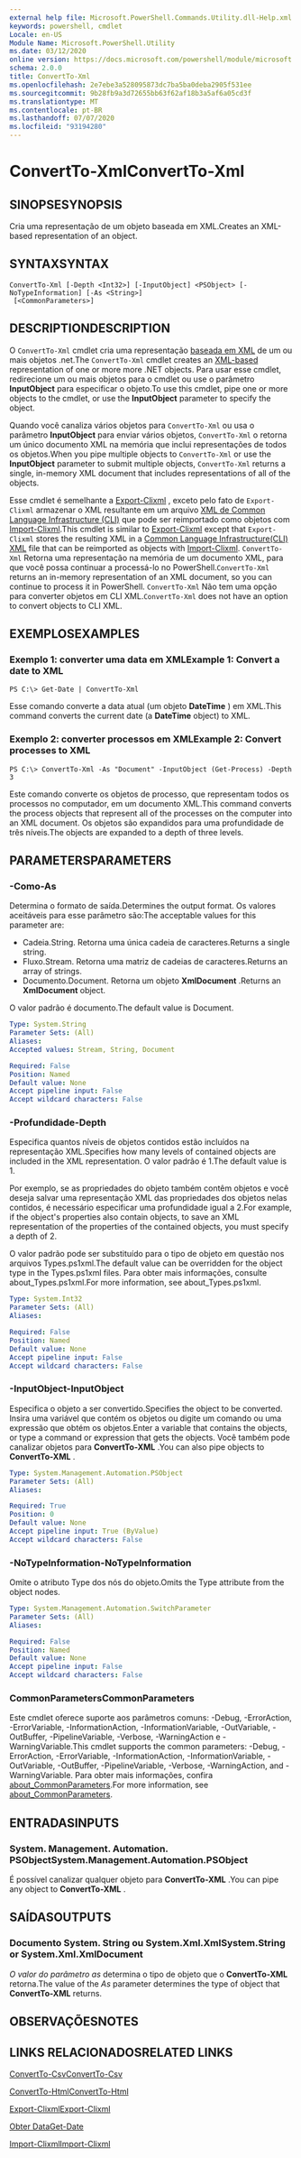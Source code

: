 ```yaml
---
external help file: Microsoft.PowerShell.Commands.Utility.dll-Help.xml
keywords: powershell, cmdlet
Locale: en-US
Module Name: Microsoft.PowerShell.Utility
ms.date: 03/12/2020
online version: https://docs.microsoft.com/powershell/module/microsoft.powershell.utility/convertto-xml?view=powershell-7.1&WT.mc_id=ps-gethelp
schema: 2.0.0
title: ConvertTo-Xml
ms.openlocfilehash: 2e7ebe3a528095873dc7ba5ba0deba2905f531ee
ms.sourcegitcommit: 9b28fb9a3d72655bb63f62af18b3a5af6a05cd3f
ms.translationtype: MT
ms.contentlocale: pt-BR
ms.lasthandoff: 07/07/2020
ms.locfileid: "93194280"
---
```

# <span data-ttu-id="b549d-103">ConvertTo-Xml</span><span class="sxs-lookup"><span data-stu-id="b549d-103">ConvertTo-Xml</span></span>

## <span data-ttu-id="b549d-104">SINOPSE</span><span class="sxs-lookup"><span data-stu-id="b549d-104">SYNOPSIS</span></span>
<span data-ttu-id="b549d-105">Cria uma representação de um objeto baseada em XML.</span><span class="sxs-lookup"><span data-stu-id="b549d-105">Creates an XML-based representation of an object.</span></span>

## <span data-ttu-id="b549d-106">SYNTAX</span><span class="sxs-lookup"><span data-stu-id="b549d-106">SYNTAX</span></span>

```
ConvertTo-Xml [-Depth <Int32>] [-InputObject] <PSObject> [-NoTypeInformation] [-As <String>]
 [<CommonParameters>]
```

## <span data-ttu-id="b549d-107">DESCRIPTION</span><span class="sxs-lookup"><span data-stu-id="b549d-107">DESCRIPTION</span></span>

<span data-ttu-id="b549d-108">O `ConvertTo-Xml` cmdlet cria uma representação [baseada em XML](/dotnet/api/system.xml.xmldocument) de um ou mais objetos .net.</span><span class="sxs-lookup"><span data-stu-id="b549d-108">The `ConvertTo-Xml` cmdlet creates an [XML-based](/dotnet/api/system.xml.xmldocument) representation of one or more more .NET objects.</span></span> <span data-ttu-id="b549d-109">Para usar esse cmdlet, redirecione um ou mais objetos para o cmdlet ou use o parâmetro **InputObject** para especificar o objeto.</span><span class="sxs-lookup"><span data-stu-id="b549d-109">To use this cmdlet, pipe one or more objects to the cmdlet, or use the **InputObject** parameter to specify the object.</span></span>

<span data-ttu-id="b549d-110">Quando você canaliza vários objetos para `ConvertTo-Xml` ou usa o parâmetro **InputObject** para enviar vários objetos, `ConvertTo-Xml` o retorna um único documento XML na memória que inclui representações de todos os objetos.</span><span class="sxs-lookup"><span data-stu-id="b549d-110">When you pipe multiple objects to `ConvertTo-Xml` or use the **InputObject** parameter to submit multiple objects, `ConvertTo-Xml` returns a single, in-memory XML document that includes representations of all of the objects.</span></span>

<span data-ttu-id="b549d-111">Esse cmdlet é semelhante a [Export-Clixml](./Export-Clixml.md) , exceto pelo fato de `Export-Clixml` armazenar o XML resultante em um arquivo [XML de Common Language Infrastructure (CLI)](https://www.ecma-international.org/publications/standards/Ecma-335.htm) que pode ser reimportado como objetos com [Import-Clixml](./Import-Clixml.md).</span><span class="sxs-lookup"><span data-stu-id="b549d-111">This cmdlet is similar to [Export-Clixml](./Export-Clixml.md) except that `Export-Clixml` stores the resulting XML in a [Common Language Infrastructure(CLI) XML](https://www.ecma-international.org/publications/standards/Ecma-335.htm) file that can be reimported as objects with [Import-Clixml](./Import-Clixml.md).</span></span> <span data-ttu-id="b549d-112">`ConvertTo-Xml` Retorna uma representação na memória de um documento XML, para que você possa continuar a processá-lo no PowerShell.</span><span class="sxs-lookup"><span data-stu-id="b549d-112">`ConvertTo-Xml` returns an in-memory representation of an XML document, so you can continue to process it in PowerShell.</span></span> <span data-ttu-id="b549d-113">`ConvertTo-Xml` Não tem uma opção para converter objetos em CLI XML.</span><span class="sxs-lookup"><span data-stu-id="b549d-113">`ConvertTo-Xml` does not have an option to convert objects to CLI XML.</span></span>

## <span data-ttu-id="b549d-114">EXEMPLOS</span><span class="sxs-lookup"><span data-stu-id="b549d-114">EXAMPLES</span></span>

### <span data-ttu-id="b549d-115">Exemplo 1: converter uma data em XML</span><span class="sxs-lookup"><span data-stu-id="b549d-115">Example 1: Convert a date to XML</span></span>

```
PS C:\> Get-Date | ConvertTo-Xml
```

<span data-ttu-id="b549d-116">Esse comando converte a data atual (um objeto **DateTime** ) em XML.</span><span class="sxs-lookup"><span data-stu-id="b549d-116">This command converts the current date (a **DateTime** object) to XML.</span></span>

### <span data-ttu-id="b549d-117">Exemplo 2: converter processos em XML</span><span class="sxs-lookup"><span data-stu-id="b549d-117">Example 2: Convert processes to XML</span></span>

```
PS C:\> ConvertTo-Xml -As "Document" -InputObject (Get-Process) -Depth 3
```

<span data-ttu-id="b549d-118">Este comando converte os objetos de processo, que representam todos os processos no computador, em um documento XML.</span><span class="sxs-lookup"><span data-stu-id="b549d-118">This command converts the process objects that represent all of the processes on the computer into an XML document.</span></span> <span data-ttu-id="b549d-119">Os objetos são expandidos para uma profundidade de três níveis.</span><span class="sxs-lookup"><span data-stu-id="b549d-119">The objects are expanded to a depth of three levels.</span></span>

## <span data-ttu-id="b549d-120">PARAMETERS</span><span class="sxs-lookup"><span data-stu-id="b549d-120">PARAMETERS</span></span>

### <span data-ttu-id="b549d-121">-Como</span><span class="sxs-lookup"><span data-stu-id="b549d-121">-As</span></span>

<span data-ttu-id="b549d-122">Determina o formato de saída.</span><span class="sxs-lookup"><span data-stu-id="b549d-122">Determines the output format.</span></span>
<span data-ttu-id="b549d-123">Os valores aceitáveis para esse parâmetro são:</span><span class="sxs-lookup"><span data-stu-id="b549d-123">The acceptable values for this parameter are:</span></span>

- <span data-ttu-id="b549d-124">Cadeia.</span><span class="sxs-lookup"><span data-stu-id="b549d-124">String.</span></span>
<span data-ttu-id="b549d-125">Retorna uma única cadeia de caracteres.</span><span class="sxs-lookup"><span data-stu-id="b549d-125">Returns a single string.</span></span>
- <span data-ttu-id="b549d-126">Fluxo.</span><span class="sxs-lookup"><span data-stu-id="b549d-126">Stream.</span></span>
<span data-ttu-id="b549d-127">Retorna uma matriz de cadeias de caracteres.</span><span class="sxs-lookup"><span data-stu-id="b549d-127">Returns an array of strings.</span></span>
- <span data-ttu-id="b549d-128">Documento.</span><span class="sxs-lookup"><span data-stu-id="b549d-128">Document.</span></span>
<span data-ttu-id="b549d-129">Retorna um objeto **XmlDocument** .</span><span class="sxs-lookup"><span data-stu-id="b549d-129">Returns an **XmlDocument** object.</span></span>

<span data-ttu-id="b549d-130">O valor padrão é documento.</span><span class="sxs-lookup"><span data-stu-id="b549d-130">The default value is Document.</span></span>

```yaml
Type: System.String
Parameter Sets: (All)
Aliases:
Accepted values: Stream, String, Document

Required: False
Position: Named
Default value: None
Accept pipeline input: False
Accept wildcard characters: False
```

### <span data-ttu-id="b549d-131">-Profundidade</span><span class="sxs-lookup"><span data-stu-id="b549d-131">-Depth</span></span>

<span data-ttu-id="b549d-132">Especifica quantos níveis de objetos contidos estão incluídos na representação XML.</span><span class="sxs-lookup"><span data-stu-id="b549d-132">Specifies how many levels of contained objects are included in the XML representation.</span></span> <span data-ttu-id="b549d-133">O valor padrão é 1.</span><span class="sxs-lookup"><span data-stu-id="b549d-133">The default value is 1.</span></span>

<span data-ttu-id="b549d-134">Por exemplo, se as propriedades do objeto também contêm objetos e você deseja salvar uma representação XML das propriedades dos objetos nelas contidos, é necessário especificar uma profundidade igual a 2.</span><span class="sxs-lookup"><span data-stu-id="b549d-134">For example, if the object's properties also contain objects, to save an XML representation of the properties of the contained objects, you must specify a depth of 2.</span></span>

<span data-ttu-id="b549d-135">O valor padrão pode ser substituído para o tipo de objeto em questão nos arquivos Types.ps1xml.</span><span class="sxs-lookup"><span data-stu-id="b549d-135">The default value can be overridden for the object type in the Types.ps1xml files.</span></span> <span data-ttu-id="b549d-136">Para obter mais informações, consulte about_Types.ps1xml.</span><span class="sxs-lookup"><span data-stu-id="b549d-136">For more information, see about_Types.ps1xml.</span></span>

```yaml
Type: System.Int32
Parameter Sets: (All)
Aliases:

Required: False
Position: Named
Default value: None
Accept pipeline input: False
Accept wildcard characters: False
```

### <span data-ttu-id="b549d-137">-InputObject</span><span class="sxs-lookup"><span data-stu-id="b549d-137">-InputObject</span></span>

<span data-ttu-id="b549d-138">Especifica o objeto a ser convertido.</span><span class="sxs-lookup"><span data-stu-id="b549d-138">Specifies the object to be converted.</span></span> <span data-ttu-id="b549d-139">Insira uma variável que contém os objetos ou digite um comando ou uma expressão que obtém os objetos.</span><span class="sxs-lookup"><span data-stu-id="b549d-139">Enter a variable that contains the objects, or type a command or expression that gets the objects.</span></span> <span data-ttu-id="b549d-140">Você também pode canalizar objetos para **ConvertTo-XML** .</span><span class="sxs-lookup"><span data-stu-id="b549d-140">You can also pipe objects to **ConvertTo-XML** .</span></span>

```yaml
Type: System.Management.Automation.PSObject
Parameter Sets: (All)
Aliases:

Required: True
Position: 0
Default value: None
Accept pipeline input: True (ByValue)
Accept wildcard characters: False
```

### <span data-ttu-id="b549d-141">-NoTypeInformation</span><span class="sxs-lookup"><span data-stu-id="b549d-141">-NoTypeInformation</span></span>

<span data-ttu-id="b549d-142">Omite o atributo Type dos nós do objeto.</span><span class="sxs-lookup"><span data-stu-id="b549d-142">Omits the Type attribute from the object nodes.</span></span>

```yaml
Type: System.Management.Automation.SwitchParameter
Parameter Sets: (All)
Aliases:

Required: False
Position: Named
Default value: None
Accept pipeline input: False
Accept wildcard characters: False
```

### <span data-ttu-id="b549d-143">CommonParameters</span><span class="sxs-lookup"><span data-stu-id="b549d-143">CommonParameters</span></span>

<span data-ttu-id="b549d-144">Este cmdlet oferece suporte aos parâmetros comuns: -Debug, -ErrorAction, -ErrorVariable, -InformationAction, -InformationVariable, -OutVariable, -OutBuffer, -PipelineVariable, -Verbose, -WarningAction e -WarningVariable.</span><span class="sxs-lookup"><span data-stu-id="b549d-144">This cmdlet supports the common parameters: -Debug, -ErrorAction, -ErrorVariable, -InformationAction, -InformationVariable, -OutVariable, -OutBuffer, -PipelineVariable, -Verbose, -WarningAction, and -WarningVariable.</span></span> <span data-ttu-id="b549d-145">Para obter mais informações, confira [about_CommonParameters](https://go.microsoft.com/fwlink/?LinkID=113216).</span><span class="sxs-lookup"><span data-stu-id="b549d-145">For more information, see [about_CommonParameters](https://go.microsoft.com/fwlink/?LinkID=113216).</span></span>

## <span data-ttu-id="b549d-146">ENTRADAS</span><span class="sxs-lookup"><span data-stu-id="b549d-146">INPUTS</span></span>

### <span data-ttu-id="b549d-147">System. Management. Automation. PSObject</span><span class="sxs-lookup"><span data-stu-id="b549d-147">System.Management.Automation.PSObject</span></span>

<span data-ttu-id="b549d-148">É possível canalizar qualquer objeto para **ConvertTo-XML** .</span><span class="sxs-lookup"><span data-stu-id="b549d-148">You can pipe any object to **ConvertTo-XML** .</span></span>

## <span data-ttu-id="b549d-149">SAÍDAS</span><span class="sxs-lookup"><span data-stu-id="b549d-149">OUTPUTS</span></span>

### <span data-ttu-id="b549d-150">Documento System. String ou System.Xml.Xml</span><span class="sxs-lookup"><span data-stu-id="b549d-150">System.String or System.Xml.XmlDocument</span></span>

<span data-ttu-id="b549d-151">*O valor do parâmetro as* determina o tipo de objeto que o **ConvertTo-XML** retorna.</span><span class="sxs-lookup"><span data-stu-id="b549d-151">The value of the *As* parameter determines the type of object that **ConvertTo-XML** returns.</span></span>

## <span data-ttu-id="b549d-152">OBSERVAÇÕES</span><span class="sxs-lookup"><span data-stu-id="b549d-152">NOTES</span></span>

## <span data-ttu-id="b549d-153">LINKS RELACIONADOS</span><span class="sxs-lookup"><span data-stu-id="b549d-153">RELATED LINKS</span></span>

[<span data-ttu-id="b549d-154">ConvertTo-Csv</span><span class="sxs-lookup"><span data-stu-id="b549d-154">ConvertTo-Csv</span></span>](ConvertTo-Csv.md)

[<span data-ttu-id="b549d-155">ConvertTo-Html</span><span class="sxs-lookup"><span data-stu-id="b549d-155">ConvertTo-Html</span></span>](ConvertTo-Html.md)

[<span data-ttu-id="b549d-156">Export-Clixml</span><span class="sxs-lookup"><span data-stu-id="b549d-156">Export-Clixml</span></span>](Export-Clixml.md)

[<span data-ttu-id="b549d-157">Obter Data</span><span class="sxs-lookup"><span data-stu-id="b549d-157">Get-Date</span></span>](Get-Date.md)

[<span data-ttu-id="b549d-158">Import-Clixml</span><span class="sxs-lookup"><span data-stu-id="b549d-158">Import-Clixml</span></span>](Import-Clixml.md)

